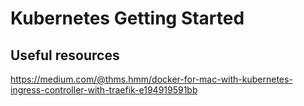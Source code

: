 # Kubernetes Getting Started

## Useful resources

https://medium.com/@thms.hmm/docker-for-mac-with-kubernetes-ingress-controller-with-traefik-e194919591bb
